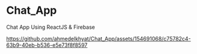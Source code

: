 # Chat_App
Chat App Using ReactJS &amp; Firebase


https://github.com/ahmedelkhyat/Chat_App/assets/154691068/c75782c4-63b9-40eb-b536-e5e73f8f8597

